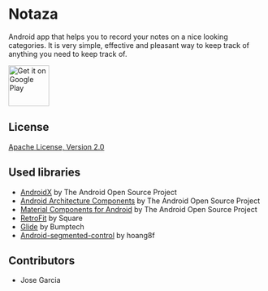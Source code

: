 # Notaza
Android app that helps you to record your notes on a nice looking categories. It is very simple, effective and pleasant way to keep track of anything you need to keep track of.

[<img src="https://play.google.com/intl/en_us/badges/images/generic/en-play-badge.png"
     alt="Get it on Google Play"
     height="80">](https://play.google.com/store/apps/details?id=remcode.apps.notaza)


## License

[Apache License, Version 2.0](http://www.apache.org/licenses/LICENSE-2.0)

## Used libraries

* [AndroidX](https://developer.android.com/jetpack/androidx/) by The Android Open Source Project
* [Android Architecture Components](https://developer.android.com/topic/libraries/architecture/) by The Android Open Source Project
* [Material Components for Android](https://material.io/develop/android/) by The Android Open Source Project
* [RetroFit](https://github.com/square/retrofit) by Square
* [Glide](https://github.com/bumptech/glide) by Bumptech
* [Android-segmented-control](https://github.com/Kaopiz/android-segmented-control) by hoang8f

## Contributors

* Jose Garcia

